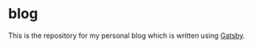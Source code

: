 # blog

This is the repository for my personal blog which is written using
[Gatsby](https://www.gatsbyjs.org/).
